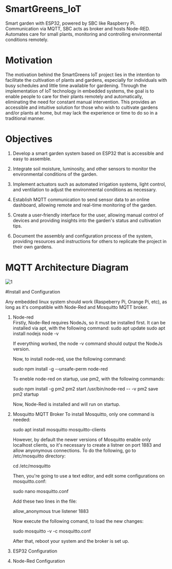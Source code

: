 # SmartGreens_IoT
 Smart garden with ESP32, powered by SBC like Raspberry Pi. Communication via MQTT, SBC acts as broker and hosts Node-RED. Automates care for small plants, monitoring and controlling environmental conditions remotely.
 
# Motivation
The motivation behind the SmartGreens IoT project lies in the intention to facilitate the cultivation of plants and gardens, especially for individuals with busy schedules and little time available for gardening. Through the implementation of IoT technology in embedded systems, the goal is to enable people to care for their plants remotely and automatically, eliminating the need for constant manual intervention. This provides an accessible and intuitive solution for those who wish to cultivate gardens and/or plants at home, but may lack the experience or time to do so in a traditional manner.

# Objectives
1. Develop a smart garden system based on ESP32 that is accessible and easy to assemble.

2. Integrate soil moisture, luminosity, and other sensors to monitor the environmental conditions of the garden.

3. Implement actuators such as automated irrigation systems, light control, and ventilation to adjust the environmental conditions as necessary.

4. Establish MQTT communication to send sensor data to an online dashboard, allowing remote and real-time monitoring of the garden.

5. Create a user-friendly interface for the user, allowing manual control of devices and providing insights into the garden's status and cultivation tips.

6. Document the assembly and configuration process of the system, providing resources and instructions for others to replicate the project in their own gardens.


# MQTT Architecture Diagram
![1](https://github.com/RicardoBozollan/SmartGreens_IoT/assets/163909522/1460b8b2-aad9-42cd-ac72-f825328d0f64)


#Install and Configuration

Any embedded linux system should work (Raspeberry Pi, Orange Pi, etc), as long as it's compatible with Node-Red and Mosquitto MQTT broker.

1. Node-red   
   Firstly, Node-Red requires NodeJs, so it must be installed first. It can be installed via apt, with the following command:
   sudo apt update
   sudo apt install nodejs
   node -v

   If everything worked, the node -v command should output the NodeJs version.

   Now, to install node-red, use the following command:

   sudo npm install -g --unsafe-perm node-red

   To eneble node-red on startup, use pm2, with the following commands:

   sudo npm install -g pm2
   pm2 start /usr/bin/node-red -- -v
   pm2 save
   pm2 startup

   Now, Node-Red is installed and will run on startup.
   
2. Mosquitto MQTT Broker
   To install Mosquitto, only one command is needed:

   sudo apt install mosquitto mosquitto-clients

   However, by default the newer versions of Mosquitto enable only localhost clients, so it's necessary to create a listner on port 1883 and allow anyonymous connections.
   To do the following, go to /etc/mosquitto directory:

   cd /etc/mosquitto

   Then, you're going to use a text editor, and edit some configurations on mosquitto.conf:

   sudo nano mosquitto.conf

   Add these two lines in the file:

   allow_anonymous true 
   listener 1883

   Now execute the following comand, to load the new changes:

   sudo mosquitto -v -c mosquitto.conf

   After that, reboot your system and the broker is set up.
   
4. ESP32 Configuration
5. Node-Red Configuration

